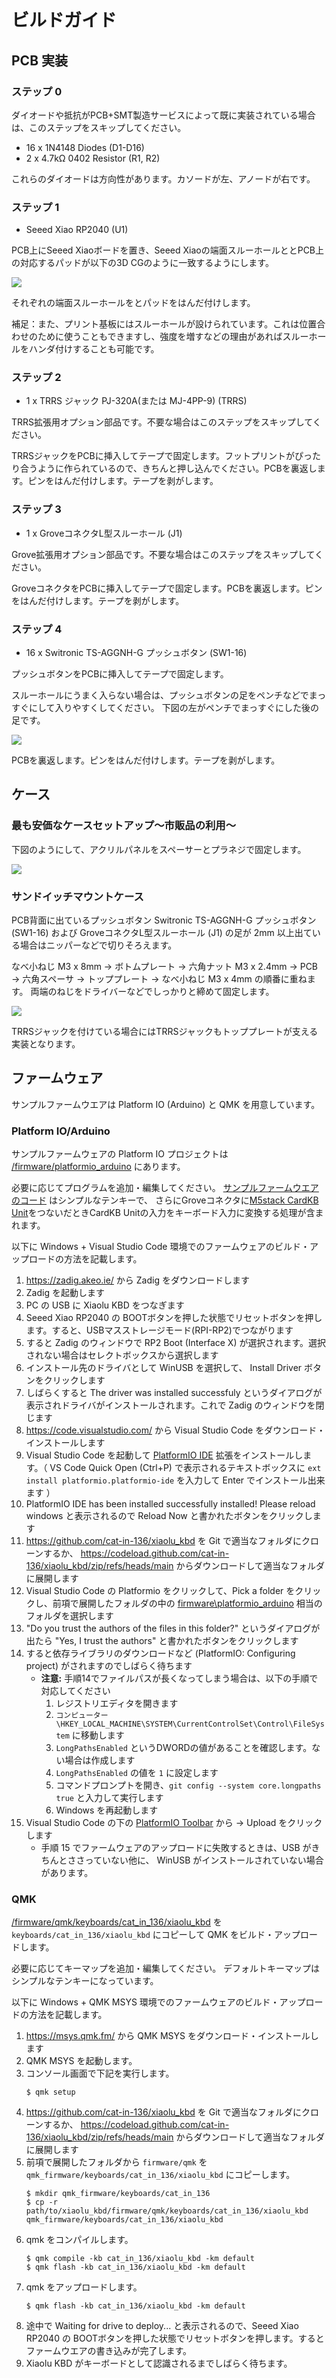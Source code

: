 ビルドガイド
============

## PCB 実装

### ステップ 0

ダイオードや抵抗がPCB+SMT製造サービスによって既に実装されている場合は、このステップをスキップしてください。

* 16 x 1N4148 Diodes (D1-D16)
* 2 x 4.7kΩ 0402 Resistor (R1, R2)

これらのダイオードは方向性があります。カソードが左、アノードが右です。

### ステップ 1

* Seeed Xiao RP2040 (U1)

PCB上にSeeed Xiaoボードを置き、Seeed Xiaoの端面スルーホールととPCB上の対応するパッドが以下の3D CGのように一致するようにします。

![](building_instruction_step01.jpg)

それぞれの端面スルーホールをとパッドをはんだ付けします。

補足：また、プリント基板にはスルーホールが設けられています。これは位置合わせのために使うこともできますし、強度を増すなどの理由があればスルーホールをハンダ付けすることも可能です。

### ステップ 2

* 1 x TRRS ジャック PJ-320A(または MJ-4PP-9) (TRRS)

TRRS拡張用オプション部品です。不要な場合はこのステップをスキップしてください。

TRRSジャックをPCBに挿入してテープで固定します。フットプリントがぴったり合うように作られているので、きちんと押し込んでください。PCBを裏返します。ピンをはんだ付けします。テープを剥がします。

### ステップ 3

* 1 x GroveコネクタL型スルーホール (J1)

Grove拡張用オプション部品です。不要な場合はこのステップをスキップしてください。

GroveコネクタをPCBに挿入してテープで固定します。PCBを裏返します。ピンをはんだ付けします。テープを剥がします。

### ステップ 4

* 16 x Switronic TS-AGGNH-G プッシュボタン (SW1-16)

プッシュボタンをPCBに挿入してテープで固定します。

スルーホールにうまく入らない場合は、プッシュボタンの足をペンチなどでまっすぐにして入りやすくしてください。
下図の左がペンチでまっすぐにした後の足です。

![](building_instruction_step04.jpg)

PCBを裏返します。ピンをはんだ付けします。テープを剥がします。

## ケース

### 最も安価なケースセットアップ〜市販品の利用〜

下図のようにして、アクリルパネルをスペーサーとプラネジで固定します。

![](building_instruction_case_cheapest.jpg)

### サンドイッチマウントケース

PCB背面に出ているプッシュボタン Switronic TS-AGGNH-G プッシュボタン (SW1-16) および GroveコネクタL型スルーホール (J1) の足が 2mm 以上出ている場合はニッパーなどで切りそろえます。

なべ小ねじ M3 x 8mm → ボトムプレート → 六角ナット M3 x 2.4mm → PCB → 六角スペーサ → トッププレート → なべ小ねじ M3 x 4mm の順番に重ねます。
両端のねじをドライバーなどでしっかりと締めて固定します。

![](building_instruction_case_sandwitch.jpg)

TRRSジャックを付けている場合にはTRRSジャックもトッププレートが支える実装となります。

## ファームウェア

サンプルファームウエアは Platform IO (Arduino) と QMK を用意しています。

### Platform IO/Arduino

サンプルファームウェアの Platform IO プロジェクトは [/firmware/platformio_arduino](../firmware/platformio_arduino) にあります。

必要に応じてプログラムを追加・編集してください。
[サンプルファームウエアのコード](../firmware/platformio_arduino/src/main.c) はシンプルなテンキーで、
さらにGroveコネクタに[M5stack CardKB Unit](https://docs.m5stack.com/en/unit/cardkb_1.1)をつないだときCardKB Unitの入力をキーボード入力に変換する処理が含まれます。

以下に Windows + Visual Studio Code 環境でのファームウェアのビルド・アップロードの方法を記載します。

1. <https://zadig.akeo.ie/> から Zadig をダウンロードします
2. Zadig を起動します
3. PC の USB に Xiaolu KBD をつなぎます
4. Seeed Xiao RP2040 の BOOTボタンを押した状態でリセットボタンを押します。すると、USBマスストレージモード(RPI-RP2)でつながります
5. すると Zadig のウィンドウで RP2 Boot (Interface X) が選択されます。選択されない場合はセレクトボックスから選択します
6. インストール先のドライバとして WinUSB を選択して、 Install Driver ボタンをクリックします
7. しばらくすると The driver was installed successfuly というダイアログが表示されドライバがインストールされます。これで Zadig のウィンドウを閉じます
8. <https://code.visualstudio.com/> から Visual Studio Code をダウンロード・インストールします
9. Visual Studio Code を起動して [PlatformIO IDE](https://marketplace.visualstudio.com/items?itemName=platformio.platformio-ide) 拡張をインストールします。（ VS Code Quick Open (Ctrl+P) で表示されるテキストボックスに `ext install platformio.platformio-ide` を入力して Enter でインストール出来ます ）
10. PlatformIO IDE has been installed successfully installed! Please reload windows と表示されるので Reload Now と書かれたボタンをクリックします
11. <https://github.com/cat-in-136/xiaolu_kbd> を Git で適当なフォルダにクローンするか、 <https://codeload.github.com/cat-in-136/xiaolu_kbd/zip/refs/heads/main> からダウンロードして適当なフォルダに展開します
12. Visual Studio Code の Platformio をクリックして、Pick a folder をクリックし、前項で展開したフォルダの中の [firmware\\platformio_arduino](../firmware/platformio_arduino) 相当のフォルダを選択します
13. "Do you trust the authors of the files in this folder?" というダイアログが出たら "Yes, I trust the authors" と書かれたボタンをクリックします
14. すると依存ライブラリのダウンロードなど (PlatformIO: Configuring project) がされますのでしばらく待ちます
    * **注意:** 手順14でファイルパスが長くなってしまう場合は、以下の手順で対応してください
       1. レジストリエディタを開きます
       2. `コンピューター\HKEY_LOCAL_MACHINE\SYSTEM\CurrentControlSet\Control\FileSystem` に移動します
       3. `LongPathsEnabled` というDWORDの値があることを確認します。ない場合は作成します
       4. `LongPathsEnabled` の値を `1` に設定します
       5. コマンドプロンプトを開き、`git config --system core.longpaths true` と入力して実行します
       6. Windows を再起動します
16. Visual Studio Code の下の [PlatformIO Toolbar](https://docs.platformio.org/en/latest/integration/ide/vscode.html#ide-vscode-toolbar) から → Upload をクリックします
    * 手順 15 でファームウェアのアップロードに失敗するときは、USB がきちんとささっていない他に、 WinUSB がインストールされていない場合があります。

### QMK

[/firmware/qmk/keyboards/cat_in_136/xiaolu_kbd](../firmware/qmk/keyboards/cat_in_136/xiaolu_kbd) を `keyboards/cat_in_136/xiaolu_kbd` にコピーして QMK をビルド・アップロードします。

必要に応じてキーマップを追加・編集してください。
デフォルトキーマップはシンプルなテンキーになっています。

以下に Windows + QMK MSYS 環境でのファームウェアのビルド・アップロードの方法を記載します。

1. <https://msys.qmk.fm/> から QMK MSYS をダウンロード・インストールします
2. QMK MSYS を起動します。
3. コンソール画面で下記を実行します。
   ```console
   $ qmk setup
   ```
4. <https://github.com/cat-in-136/xiaolu_kbd> を Git で適当なフォルダにクローンするか、 <https://codeload.github.com/cat-in-136/xiaolu_kbd/zip/refs/heads/main> からダウンロードして適当なフォルダに展開します
5. 前項で展開したフォルダから `firmware/qmk` を `qmk_firmware/keyboards/cat_in_136/xiaolu_kbd` にコピーします。
   ```console
   $ mkdir qmk_firmware/keyboards/cat_in_136
   $ cp -r path/to/xiaolu_kbd/firmware/qmk/keyboards/cat_in_136/xiaolu_kbd qmk_firmware/keyboards/cat_in_136/xiaolu_kbd
   ```
6. qmk をコンパイルします。
   ```console
   $ qmk compile -kb cat_in_136/xiaolu_kbd -km default
   $ qmk flash -kb cat_in_136/xiaolu_kbd -km default
   ```
7. qmk をアップロードします。
   ```console
   $ qmk flash -kb cat_in_136/xiaolu_kbd -km default
   ```
8. 途中で Waiting for drive to deploy... と表示されるので、Seeed Xiao RP2040 の BOOTボタンを押した状態でリセットボタンを押します。するとファームウエアの書き込みが完了します。
9. Xiaolu KBD がキーボードとして認識されるまでしばらく待ちます。
